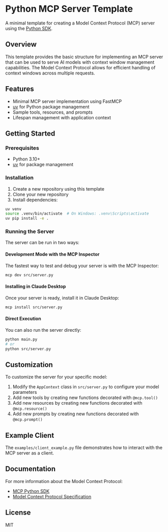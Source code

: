 # Python MCP Server Template

A minimal template for creating a Model Context Protocol (MCP) server using the [Python SDK](https://github.com/modelcontextprotocol/python-sdk).

## Overview

This template provides the basic structure for implementing an MCP server that can be used to serve AI models with context window management capabilities. The Model Context Protocol allows for efficient handling of context windows across multiple requests.

## Features

- Minimal MCP server implementation using FastMCP
- [uv](https://docs.astral.sh/uv/) for Python package management
- Sample tools, resources, and prompts
- Lifespan management with application context

## Getting Started

### Prerequisites

- Python 3.10+
- [uv](https://docs.astral.sh/uv/) for package management

### Installation

1. Create a new repository using this template
2. Clone your new repository
3. Install dependencies:

```bash
uv venv
source .venv/bin/activate  # On Windows: .venv\Scripts\activate
uv pip install -e .
```

### Running the Server

The server can be run in two ways:

#### Development Mode with the MCP Inspector

The fastest way to test and debug your server is with the MCP Inspector:

```bash
mcp dev src/server.py
```

#### Installing in Claude Desktop

Once your server is ready, install it in Claude Desktop:

```bash
mcp install src/server.py
```

#### Direct Execution

You can also run the server directly:

```bash
python main.py
# or
python src/server.py
```

## Customization

To customize the server for your specific model:

1. Modify the `AppContext` class in `src/server.py` to configure your model parameters
2. Add new tools by creating new functions decorated with `@mcp.tool()`
3. Add new resources by creating new functions decorated with `@mcp.resource()`
4. Add new prompts by creating new functions decorated with `@mcp.prompt()`

## Example Client

The `examples/client_example.py` file demonstrates how to interact with the MCP server as a client.

## Documentation

For more information about the Model Context Protocol:
- [MCP Python SDK](https://github.com/modelcontextprotocol/python-sdk)
- [Model Context Protocol Specification](https://github.com/modelcontextprotocol/mcp)

## License

MIT

